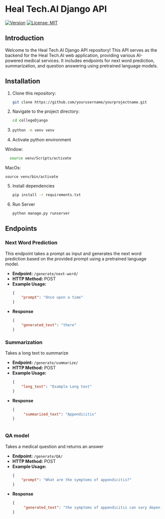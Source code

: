 # Heal Tech.AI Django API

[![Version](https://img.shields.io/badge/version-0.1.0-blue.svg?cacheSeconds=2592000)](https://github.com/yourusername/yourprojectname)
[![License: MIT](https://img.shields.io/badge/License-MIT-yellow.svg)](https://opensource.org/licenses/MIT)

## Introduction

Welcome to the Heal Tech.AI Django API repository! This API serves as the backend for the Heal Tech.AI web application, providing various AI-powered medical services. It includes endpoints for next word prediction, summarization, and question answering using pretrained language models.

## Installation

1. Clone this repository:

   ```sh
   git clone https://github.com/yourusername/yourprojectname.git

2. Navigate to the project directory:
   ```sh
   cd collegeDjango

3. ```sh
   python -m venv venv
5. Activate python environment
   
  Window:
  ```sh
    source venv/Scripts/activate
  ```
  MacOs:
  ```
  source venv/bin/activate
  ```
5. Install dependencies
   ```sh
   pip install -r requirements.txt
   
6. Run Server
   ```sh
   python manage.py runserver


## Endpoints

### Next Word Prediction

This endpoint takes a prompt as input and generates the next word prediction based on the provided prompt using a pretrained language model.

- **Endpoint:** `/generate/next-word/`
- **HTTP Method:** POST
- **Example Usage:**
  ```json
  {
      "prompt": "Once upon a time"
  }

- **Response**
  ```json
  {
      "generated_text": "there"
  }


### Summarization 

Takes a long text to summarize

- **Endpoint:** `/generate/summarize/`
- **HTTP Method:** POST
- **Example Usage:**
  ```json
  {
      "long_text": "Example Long text"
  }

- **Response**
  ```json
  {
       "summarized_text": "Appendicitis"
  }



### QA model  

Takes a medical question and returns an answer

- **Endpoint:** `/generate/QA/`
- **HTTP Method:** POST
- **Example Usage:**
  ```json
  {
      "prompt": "What are the symptoms of appendicitis?"
  }

- **Response**
  ```json
  {
       "generated_text": "the symptoms of appendicitis can vary depending on the location of the infection, but common symptoms include abdominal pain, nausea, vomiting, and fever."
  }
